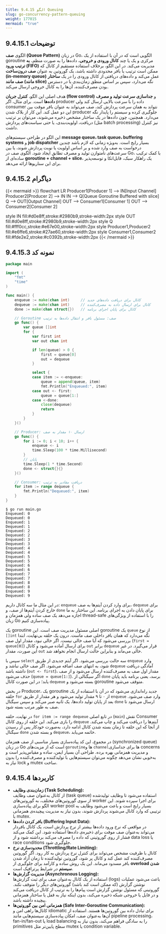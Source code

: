```yaml
---
title: 9.4.15 الگو Queuing
slug: go-concurrency-pattern-queuing
weight: 177015
mermaid: "true"
---
```



## 9.4.15.1 توضیحات

الگوی **صف (Queue Pattern)** در زبان Go، الگویی است که در آن با استفاده از یک goroutine مرکزی و یک یا چند **کانال ورودی و خروجی**، داده‌ها را به صورت منظم، **به ترتیب ورود (FIFO)** مدیریت می‌کند. در این الگو، برخلاف استفاده مستقیم از کانال که ممکن است ترتیب یا بافر محدودی داشته باشد، یک گوروتین به عنوان **صف درون‌ساخت (in-memory queue)** عمل می‌کند و داده‌های دریافتی از کانال ورودی را در یک **ساختار صف مانند (مانند slice)** نگه می‌دارد، سپس بر اساس منطق زمان‌بندی یا در دسترس بودن مصرف‌کننده، آن‌ها را به کانال خروجی ارسال می‌کند.

هدف اصلی این الگو، **کنترل جریان (flow control)** و **جداسازی سرعت تولید و مصرف داده‌ها** است. برای مثال، اگر producer داده را با سرعت بالایی ارسال کند ولی consumer نتواند به همان سرعت پردازش کند، صف می‌تواند به عنوان بافر موقت بین این دو عمل کند. این کار از بلاک شدن producer جلوگیری کرده و سیستم را پایدار نگه می‌دارد. همچنین، چون داده‌ها در یک ساختار مشخص ذخیره می‌شوند، می‌توان بر ترتیب دریافت، اولویت‌بندی، یا حتی سیاست‌های پردازش (مثل batch processing) نیز کنترل داشت.

این الگو در طراحی سیستم‌های **message queue، task queue، buffering systems** و **job dispatcher** بسیار رایج است. به‌ویژه زمانی که لازم باشد چندین درخواست به صف وارد شده و بر اساس اولویت یا نوبت پردازش شوند، یا بین سرعت‌های نامتوازن تولید و مصرف تطابق ایجاد شود. الگوی صف در Go، با کمک ترکیب ساده‌ای از **goroutine + channel + slice**، یک راهکار سبک، قابل‌اتکا و توسعه‌پذیر برای این سناریوها ارائه می‌دهد.

## 9.4.15.2 دیاگرام


{{< mermaid >}}
flowchart LR
Producer1[Producer 1] --> IN[Input Channel]
Producer2[Producer 2] --> IN
IN --> Q[Queue Goroutine Buffered with slice]
Q --> OUT[Output Channel]
OUT --> Consumer1[Consumer 1]
OUT --> Consumer2[Consumer 2]

style IN fill:#d0e8ff,stroke:#2980b9,stroke-width:2px
style OUT fill:#d0e8ff,stroke:#2980b9,stroke-width:2px
style Q fill:#fff0cc,stroke:#e67e00,stroke-width:2px
style Producer1,Producer2 fill:#e6ffe6,stroke:#27ae60,stroke-width:2px
style Consumer1,Consumer2 fill:#fde2e2,stroke:#c0392b,stroke-width:2px
{{< /mermaid >}}


## 9.4.15.3 نمونه کد

```go
package main

import (
	"fmt"
	"time"
)

func main() {
	enqueue := make(chan int)     // کانال برای دریافت داده‌های جدید
	dequeue := make(chan int)     // کانال برای ارسال داده به مصرف‌کننده
	done := make(chan struct{})   // کانال برای پایان اجرای برنامه

	// Goroutine صف: مسئول بافر و انتقال داده‌ها به ترتیب
	go func() {
		var queue []int
		for {
			var first int
			var out chan int

			if len(queue) > 0 {
				first = queue[0]
				out = dequeue
			}

			select {
			case item := <-enqueue:
				queue = append(queue, item)
				fmt.Println("Enqueued:", item)
			case out <- first:
				queue = queue[1:]
			case <-done:
				close(dequeue)
				return
			}
		}
	}()

	// Producer: ارسال ۱۰ مقدار به صف
	go func() {
		for i := 0; i < 10; i++ {
			enqueue <- i
			time.Sleep(100 * time.Millisecond)
		}
		// پایان
		time.Sleep(1 * time.Second)
		done <- struct{}{}
	}()

	// Consumer: دریافت مقادیر به ترتیب
	for item := range dequeue {
		fmt.Println("Dequeued:", item)
	}
}
```

```shell
$ go run main.go
Enqueued: 0
Dequeued: 0
Enqueued: 1
Dequeued: 1
Enqueued: 2
Dequeued: 2
Enqueued: 3
Dequeued: 3
Enqueued: 4
Dequeued: 4
Enqueued: 5
Dequeued: 5
Enqueued: 6
Dequeued: 6
Enqueued: 7
Dequeued: 7
Enqueued: 8
Dequeued: 8
Enqueued: 9
Dequeued: 9
```

در این مثال ما سه کانال داریم: `enqueue` برای وارد کردن آیتم‌ها به صف، `dequeue` برای خارج کردن آیتم‌ها از صف، و `done` برای پایان دادن به اجرای برنامه. این ساختار به ما اجازه می‌دهد یک صف ساده ولی همزمان و thread-safe را با استفاده از ویژگی‌های زبان Go پیاده‌سازی کنیم.

یک goroutine اصلی مسئول مدیریت صف است. این goroutine یک `queue` از نوع `[]int` نگه می‌دارد که همان بافر داخلی صف ماست. درون یک حلقه بی‌نهایت، ابتدا بررسی می‌شود که آیا صف خالی نیست. اگر خالی نبود، مقدار اول صف (`first = queue[0]`) برای ارسال آماده می‌شود و کانال `out` برابر `dequeue` قرار می‌گیرد. در غیر این صورت، مقدار `out` خالی می‌ماند و بنابراین حالت ارسال انجام نخواهد شد.

سپس با `select` سه حالت بررسی می‌شود. اگر آیتم جدیدی از طریق `enqueue` وارد شود، به انتهای صف اضافه می‌شود. اگر صف خالی نباشد و `dequeue` آمادگی دریافت داشته باشد (`out <- first`)، مقدار اول صف به مصرف‌کننده ارسال می‌شود و از صف حذف می‌شود (`queue = queue[1:]`). اگر سیگنالی از `done` برسد، یعنی برنامه باید پایان یابد؛ در این صورت کانال `dequeue` بسته می‌شود و goroutine متوقف می‌شود.

در بخش Producer، یک goroutine جدید راه‌اندازی می‌شود که در آن با استفاده از یک حلقه `for` از ۰ تا ۹ مقدار تولید می‌شود و هر مقدار از طریق `enqueue` وارد صف می‌شود. بعد از پایان تولید داده‌ها، یک ثانیه صبر می‌کند و سپس سیگنال `done` ارسال می‌شود تا صف به طور مرتب بسته شود.

در نهایت، حلقه `for item := range dequeue` در تابع اصلی (`main`) نقش Consumer را بازی می‌کند. این حلقه از روی کانال `dequeue` آیتم‌ها را دریافت می‌کند و چاپ می‌کند. از آنجا که این حلقه تا زمان بسته شدن کانال ادامه دارد، به‌صورت خودکار پس از رسیدن سیگنال `done` و بسته شدن `dequeue`، خاتمه می‌یابد.

در مجموع، این کد پیاده‌سازی بسیار مناسبی از صف همزمان (synchronized queue) در زبان Go است که از مزیت‌های `goroutine`ها و `channel`ها برای جداسازی concerns و مدیریت همزمانی بهره برده. طراحی آن بسیار ایمن، ساده و مقیاس‌پذیر است و به‌خوبی نشان می‌دهد چگونه می‌توان سیستم‌هایی با تولیدکننده و مصرف‌کننده را بدون نیاز به lock و mutex ساخت.

## 9.4.15.4 کاربردها


- **زمان‌بندی وظایف (Task Scheduling):**  
از کانال به‌عنوان صف وظایف (task queue) استفاده می‌شود تا وظایف تولیدشده از سوی گوروتین‌های مختلف، به گوروتین‌های worker برای اجرا سپرده شوند. این الگو برای پیاده‌سازی worker pool بسیار رایج است و باعث می‌شود وظایف به ترتیبی که وارد کانال می‌شوند پردازش شوند، بدون نیاز به مدیریت پیچیده‌ی همزمانی با mutex.
- **بافر کردن داده‌ها (Buffering Input Data):**  
در مواقعی که نرخ ورود داده‌ها بیشتر از نرخ پردازش است، یک کانال بافر‌دار می‌تواند به‌عنوان صف موقت برای ذخیره‌ی داده‌ها استفاده شود. این کمک می‌کند فشار از روی گوروتینی که داده را مصرف می‌کند برداشته شود و از data loss یا race conditions جلوگیری شود.
- **محدودسازی نرخ (Throttling/Rate Limiting):**  
کانال با ظرفیت مشخص می‌تواند برای کنترل نرخ پردازش به کار رود. اگر گوروتین مصرف‌کننده کند عمل کند و کانال پر شود، گوروتین تولیدکننده تا زمان آزاد شدن بافر مسدود می‌ماند. این یک روش ساده و کارآمد برای جلوگیری از **overload شدن سیستم** در شرایط پرترافیک است.
- **مدیریت گزارش‌ها (Asynchronous Logging):**  
استفاده از یک کانال به‌عنوان صف برای ثبت گزارش‌ها (logs) باعث می‌شود عملیات نوشتن گزارش (که ممکن است کند باشد) گوروتین‌های دیگر را متوقف نکند. گوروتینی که مسئول نوشتن گزارش است پیام‌ها را به ترتیب از کانال دریافت می‌کند و در فایل یا خروجی شبکه ذخیره می‌کند، بدون اینکه نیاز به قفل یا ساختار همزمانی پیچیده داشته باشد.
- **همزمانی امن بین گوروتین‌ها (Safe Inter-Goroutine Communication):**  
کانال‌ها راهی امن و idiomatic برای تبادل داده بین گوروتین‌ها هستند. استفاده از آن‌ها به‌عنوان صف، امکان پیاده‌سازی سیستم‌هایی مانند pipeline processing، fan-in/fan-out یا load balancing را به سادگی فراهم می‌کند، بدون نیاز به primitives سطح پایین‌تر مثل mutex یا condition variable.